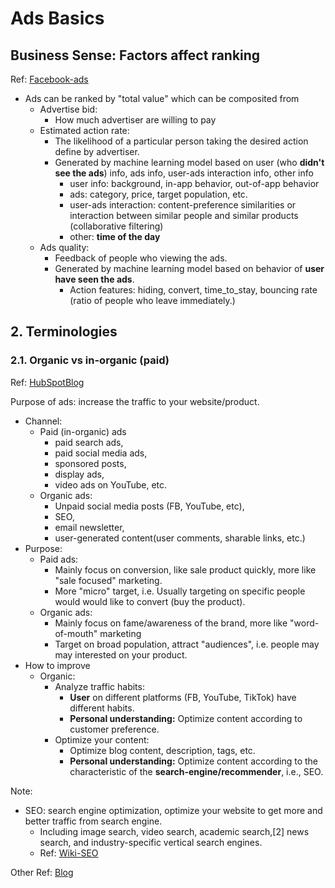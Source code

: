 # Ads Basics

## Business Sense: Factors affect ranking

Ref: [Facebook-ads](https://www.facebook.com/business/news/good-questions-real-answers-how-does-facebook-use-machine-learning-to-deliver-ads)

- Ads can be ranked by "total value" which can be composited from
  - Advertise bid: 
    - How much advertiser are willing to pay
  - Estimated action rate: 
    - The likelihood of a particular person taking the desired action define by advertiser.
    - Generated by machine learning model based on user (who **didn't see the ads**) info, ads info, user-ads interaction info, other info
      - user info: background, in-app behavior, out-of-app behavior
      - ads: category, price, target population, etc.
      - user-ads interaction: content-preference similarities or interaction between similar people and similar products (collaborative filtering)
      - other: **time of the day**
  - Ads quality:
    - Feedback of people who viewing the ads.
    - Generated by machine learning model based on behavior of **user have seen the ads**.
      - Action features: hiding, convert, time_to_stay, bouncing rate (ratio of people who leave immediately.)


## 2. Terminologies

### 2.1. Organic vs in-organic (paid)

Ref: [HubSpotBlog](https://blog.hubspot.com/marketing/organic-marketing)

Purpose of ads: increase the traffic to your website/product.

- Channel:
  - Paid (in-organic) ads
    - paid search ads, 
    - paid social media ads, 
    - sponsored posts, 
    - display ads, 
    - video ads on YouTube, etc.
  - Organic ads:
    - Unpaid social media posts (FB, YouTube, etc), 
    - SEO, 
    - email newsletter, 
    - user-generated content(user comments, sharable links, etc.)
- Purpose:
  - Paid ads: 
    - Mainly focus on conversion, like sale product quickly, more like "sale focused" marketing.
    - More "micro" target, i.e. Usually targeting on specific people would would like to convert (buy the product). 
  - Organic ads:
    - Mainly focus on fame/awareness of the brand, more like "word-of-mouth" marketing
    - Target on broad population, attract "audiences", i.e. people may may interested on your product.
- How to improve
  - Organic:
    - Analyze traffic habits:
      - **User** on different platforms (FB, YouTube, TikTok) have different habits.
      - **Personal understanding:** Optimize content according to customer preference.
    - Optimize your content:
      - Optimize blog content, description, tags, etc.
      - **Personal understanding:** Optimize content according to the characteristic of the **search-engine/recommender**, i.e., SEO.

Note:

- SEO: search engine optimization, optimize your website to get more and better traffic from search engine.
  - Including image search, video search, academic search,[2] news search, and industry-specific vertical search engines.
  - Ref: [Wiki-SEO](https://en.wikipedia.org/wiki/Search_engine_optimization)


Other Ref:
[Blog](https://blog.sociallyin.com/advantages-of-paid-advertising-vs.-organic-advertising)